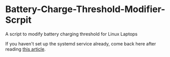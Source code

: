 # Battery-Charge-Threshold-Modifier-Scrpit
A script to modify battery charging threshold for Linux Laptops

If you haven't set up the systemd service already, come back here after reading [this article](https://www.linuxuprising.com/2021/02/how-to-limit-battery-charging-set.html).
